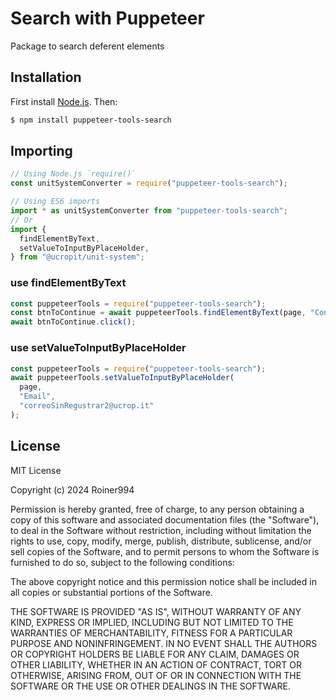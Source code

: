 # Search with Puppeteer

Package to search deferent elements

## Installation

First install [Node.js](http://nodejs.org/). Then:

```sh
$ npm install puppeteer-tools-search
```

## Importing

```javascript
// Using Node.js `require()`
const unitSystemConverter = require("puppeteer-tools-search");

// Using ES6 imports
import * as unitSystemConverter from "puppeteer-tools-search";
// Or
import {
  findElementByText,
  setValueToInputByPlaceHolder,
} from "@ucropit/unit-system";
```

### use findElementByText

```js
const puppeteerTools = require("puppeteer-tools-search");
const btnToContinue = await puppeteerTools.findElementByText(page, "Continue");
await btnToContinue.click();
```

### use setValueToInputByPlaceHolder

```js
const puppeteerTools = require("puppeteer-tools-search");
await puppeteerTools.setValueToInputByPlaceHolder(
  page,
  "Email",
  "correoSinRegustrar2@ucrop.it"
);
```

## License

MIT License

Copyright (c) 2024 Roiner994

Permission is hereby granted, free of charge, to any person obtaining a copy
of this software and associated documentation files (the "Software"), to deal
in the Software without restriction, including without limitation the rights
to use, copy, modify, merge, publish, distribute, sublicense, and/or sell
copies of the Software, and to permit persons to whom the Software is
furnished to do so, subject to the following conditions:

The above copyright notice and this permission notice shall be included in all
copies or substantial portions of the Software.

THE SOFTWARE IS PROVIDED "AS IS", WITHOUT WARRANTY OF ANY KIND, EXPRESS OR
IMPLIED, INCLUDING BUT NOT LIMITED TO THE WARRANTIES OF MERCHANTABILITY,
FITNESS FOR A PARTICULAR PURPOSE AND NONINFRINGEMENT. IN NO EVENT SHALL THE
AUTHORS OR COPYRIGHT HOLDERS BE LIABLE FOR ANY CLAIM, DAMAGES OR OTHER
LIABILITY, WHETHER IN AN ACTION OF CONTRACT, TORT OR OTHERWISE, ARISING FROM,
OUT OF OR IN CONNECTION WITH THE SOFTWARE OR THE USE OR OTHER DEALINGS IN THE
SOFTWARE.
